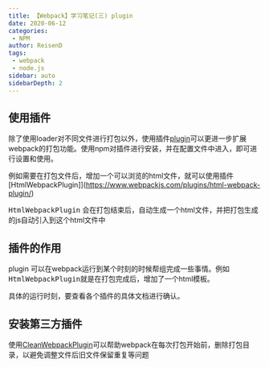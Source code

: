 ```yaml
---
title: 【Webpack】学习笔记(三) plugin
date: 2020-06-12
categories:
 - NPM
author: ReisenD
tags:
 - webpack
 - node.js
sidebar: auto
sidebarDepth: 2
---
```


## 使用插件
除了使用loader对不同文件进行打包以外，使用插件[plugin](https://www.webpackjs.com/concepts/#%E6%8F%92%E4%BB%B6-plugins-)可以更进一步扩展webpack的打包功能。使用npm对插件进行安装，并在配置文件中进入，即可进行设置和使用。

例如需要在打包文件后，增加一个可以浏览的html文件，就可以使用插件[HtmlWebpackPlugin]](https://www.webpackjs.com/plugins/html-webpack-plugin/)

<kbd>HtmlWebpackPlugin</kbd> 会在打包结束后，自动生成一个html文件，并把打包生成的js自动引入到这个html文件中


## 插件的作用
plugin 可以在webpack运行到某个时刻的时候帮组完成一些事情。例如<kbd>HtmlWebpackPlugin</kbd>就是在打包完成后，增加了一个html模板。

具体的运行时刻，要查看各个插件的具体文档进行确认。


## 安装第三方插件

使用[CleanWebpackPlugin](https://www.npmjs.com/package/clean-webpack-plugin)可以帮助webpack在每次打包开始前，删除打包目录，以避免调整文件后旧文件保留重复等问题